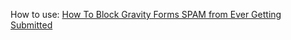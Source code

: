 How to use: [How To Block Gravity Forms SPAM from Ever Getting Submitted](https://tourkick.com/advice-tips-howto/block-gravity-forms-spam-gravity-perks-disallowed-keywords/?utm_source=github&utm_medium=direct)
